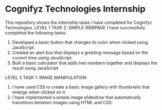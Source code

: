 # Cognifyz Technologies Internship
This repository shows the internship tasks I have completed for Cognifyz Technologies.
LEVEL 1 TASK 2: SIMPLE WEBPAGE
I have successfully completed the following tasks:
1. Developed a basic button that changes its color when clicked using JavaScript.
2. Created an alert box that displays a greeting message based on the current time using JavaScript.
3. Built a basic calculator that adds two numbers together and displays the result using JavaScript

LEVEL 3 TASK 1: IMAGE MANIPULATION
1. I have used CSS to create a basic image gallery with thumbnails that enlarge when clicked on it 
2. I have implemented a simple image slideshow that automatically transitions between images using HTML and CSS.
